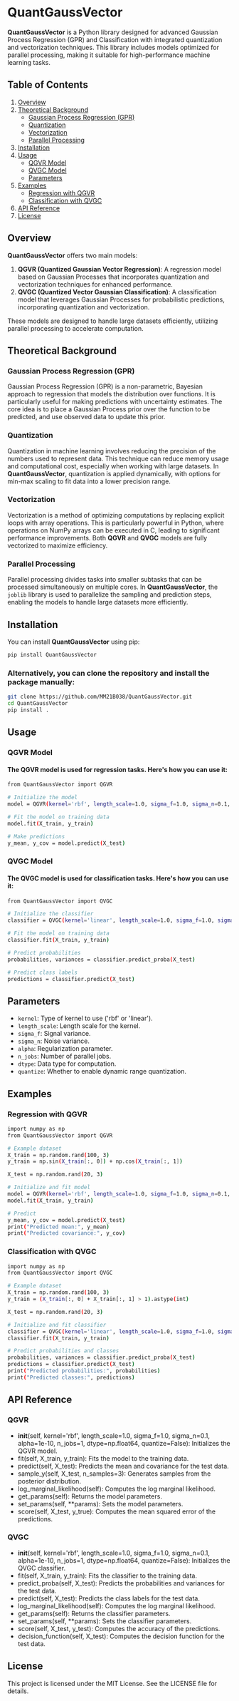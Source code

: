 # QuantGaussVector

**QuantGaussVector** is a Python library designed for advanced Gaussian Process Regression (GPR) and Classification with integrated quantization and vectorization techniques. This library includes models optimized for parallel processing, making it suitable for high-performance machine learning tasks.

## Table of Contents

1. [Overview](#overview)
2. [Theoretical Background](#theoretical-background)
   - [Gaussian Process Regression (GPR)](#gaussian-process-regression-gpr)
   - [Quantization](#quantization)
   - [Vectorization](#vectorization)
   - [Parallel Processing](#parallel-processing)
3. [Installation](#installation)
4. [Usage](#usage)
   - [QGVR Model](#qgvr-model)
   - [QVGC Model](#qvgc-model)
   - [Parameters](#parameters)
5. [Examples](#examples)
   - [Regression with QGVR](#regression-with-qgvr)
   - [Classification with QVGC](#classification-with-qvgc)
6. [API Reference](#api-reference)
7. [License](#license)

## Overview

**QuantGaussVector** offers two main models:

1. **QGVR (Quantized Gaussian Vector Regression)**: A regression model based on Gaussian Processes that incorporates quantization and vectorization techniques for enhanced performance.
2. **QVGC (Quantized Vector Gaussian Classification)**: A classification model that leverages Gaussian Processes for probabilistic predictions, incorporating quantization and vectorization.

These models are designed to handle large datasets efficiently, utilizing parallel processing to accelerate computation.

## Theoretical Background

### Gaussian Process Regression (GPR)

Gaussian Process Regression (GPR) is a non-parametric, Bayesian approach to regression that models the distribution over functions. It is particularly useful for making predictions with uncertainty estimates. The core idea is to place a Gaussian Process prior over the function to be predicted, and use observed data to update this prior.

### Quantization

Quantization in machine learning involves reducing the precision of the numbers used to represent data. This technique can reduce memory usage and computational cost, especially when working with large datasets. In **QuantGaussVector**, quantization is applied dynamically, with options for min-max scaling to fit data into a lower precision range.

### Vectorization

Vectorization is a method of optimizing computations by replacing explicit loops with array operations. This is particularly powerful in Python, where operations on NumPy arrays can be executed in C, leading to significant performance improvements. Both **QGVR** and **QVGC** models are fully vectorized to maximize efficiency.

### Parallel Processing

Parallel processing divides tasks into smaller subtasks that can be processed simultaneously on multiple cores. In **QuantGaussVector**, the `joblib` library is used to parallelize the sampling and prediction steps, enabling the models to handle large datasets more efficiently.

## Installation

You can install **QuantGaussVector** using pip:

```bash
pip install QuantGaussVector
```
### Alternatively, you can clone the repository and install the package manually:
```bash
git clone https://github.com/MM21B038/QuantGaussVector.git
cd QuantGaussVector
pip install .
```

## Usage

### QGVR Model
#### The QGVR model is used for regression tasks. Here's how you can use it:
```bash
from QuantGaussVector import QGVR

# Initialize the model
model = QGVR(kernel='rbf', length_scale=1.0, sigma_f=1.0, sigma_n=0.1, quantize=True)

# Fit the model on training data
model.fit(X_train, y_train)

# Make predictions
y_mean, y_cov = model.predict(X_test)
```

### QVGC Model
#### The QVGC model is used for classification tasks. Here's how you can use it:
```bash
from QuantGaussVector import QVGC

# Initialize the classifier
classifier = QVGC(kernel='linear', length_scale=1.0, sigma_f=1.0, sigma_n=0.1, quantize=True)

# Fit the model on training data
classifier.fit(X_train, y_train)

# Predict probabilities
probabilities, variances = classifier.predict_proba(X_test)

# Predict class labels
predictions = classifier.predict(X_test)
```

## Parameters
- `kernel`: Type of kernel to use ('rbf' or 'linear').
- `length_scale`: Length scale for the kernel.
- `sigma_f`: Signal variance.
- `sigma_n`: Noise variance.
- `alpha`: Regularization parameter.
- `n_jobs`: Number of parallel jobs.
- `dtype`: Data type for computation.
- `quantize`: Whether to enable dynamic range quantization.

## Examples

### Regression with QGVR
```bash
import numpy as np
from QuantGaussVector import QGVR

# Example dataset
X_train = np.random.rand(100, 3)
y_train = np.sin(X_train[:, 0]) + np.cos(X_train[:, 1])

X_test = np.random.rand(20, 3)

# Initialize and fit model
model = QGVR(kernel='rbf', length_scale=1.0, sigma_f=1.0, sigma_n=0.1, quantize=True)
model.fit(X_train, y_train)

# Predict
y_mean, y_cov = model.predict(X_test)
print("Predicted mean:", y_mean)
print("Predicted covariance:", y_cov)
```

### Classification with QVGC
```bash
import numpy as np
from QuantGaussVector import QVGC

# Example dataset
X_train = np.random.rand(100, 3)
y_train = (X_train[:, 0] + X_train[:, 1] > 1).astype(int)

X_test = np.random.rand(20, 3)

# Initialize and fit classifier
classifier = QVGC(kernel='linear', length_scale=1.0, sigma_f=1.0, sigma_n=0.1, quantize=True)
classifier.fit(X_train, y_train)

# Predict probabilities and classes
probabilities, variances = classifier.predict_proba(X_test)
predictions = classifier.predict(X_test)
print("Predicted probabilities:", probabilities)
print("Predicted classes:", predictions)
```

## API Reference

### QGVR
- __init__(self, kernel='rbf', length_scale=1.0, sigma_f=1.0, sigma_n=0.1, alpha=1e-10, n_jobs=1, dtype=np.float64, quantize=False): Initializes the QGVR model.
- fit(self, X_train, y_train): Fits the model to the training data.
- predict(self, X_test): Predicts the mean and covariance for the test data.
- sample_y(self, X_test, n_samples=3): Generates samples from the posterior distribution.
- log_marginal_likelihood(self): Computes the log marginal likelihood.
- get_params(self): Returns the model parameters.
- set_params(self, **params): Sets the model parameters.
- score(self, X_test, y_true): Computes the mean squared error of the predictions.

### QVGC
- __init__(self, kernel='rbf', length_scale=1.0, sigma_f=1.0, sigma_n=0.1, alpha=1e-10, n_jobs=1, dtype=np.float64, quantize=False): Initializes the QVGC classifier.
- fit(self, X_train, y_train): Fits the classifier to the training data.
- predict_proba(self, X_test): Predicts the probabilities and variances for the test data.
- predict(self, X_test): Predicts the class labels for the test data.
- log_marginal_likelihood(self): Computes the log marginal likelihood.
- get_params(self): Returns the classifier parameters.
- set_params(self, **params): Sets the classifier parameters.
- score(self, X_test, y_test): Computes the accuracy of the predictions.
- decision_function(self, X_test): Computes the decision function for the test data.

## License
This project is licensed under the MIT License. See the LICENSE file for details.